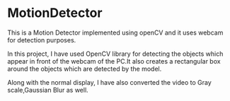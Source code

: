 # MotionDetector
This is a Motion Detector implemented using openCV and it uses webcam for detection purposes.

In this project, I have used OpenCV library for detecting the objects which appear in front of the webcam of the PC.It also creates a rectangular box around the objects which are detected by the model.

Along with the normal display, I have also converted the video to Gray scale,Gaussian Blur as well.

